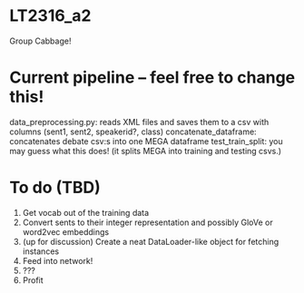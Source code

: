 # LT2316_a2
Group Cabbage!

# Current pipeline – feel free to change this!

data_preprocessing.py: reads XML files and saves them to a csv with columns (sent1, sent2, speakerid?, class)
concatenate_dataframe: concatenates debate csv:s into one MEGA dataframe
test_train_split: you may guess what this does! (it splits MEGA into training and testing csvs.)

# To do (TBD)
1. Get vocab out of the training data
2. Convert sents to their integer representation and possibly GloVe or word2vec embeddings
3. (up for discussion) Create a neat DataLoader-like object for fetching instances
4. Feed into network!
5. ???
6. Profit
